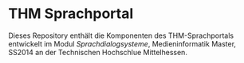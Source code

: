 THM Sprachportal
================

Dieses Repository enthält die Komponenten des THM-Sprachportals entwickelt im Modul *Sprachdialogsysteme*, Medieninformatik Master, SS2014 an der Technischen Hochschlue Mittelhessen.